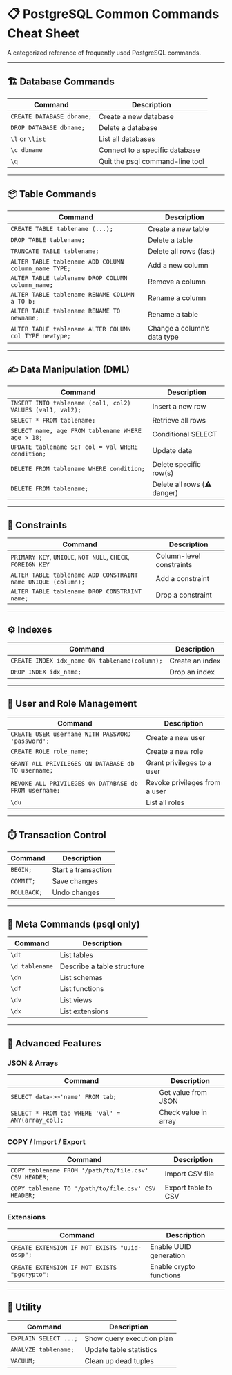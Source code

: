 
# 📋 PostgreSQL Common Commands Cheat Sheet

A categorized reference of frequently used PostgreSQL commands.

---

## 🏗️ Database Commands

| Command                                | Description                           |
|----------------------------------------|---------------------------------------|
| `CREATE DATABASE dbname;`              | Create a new database                 |
| `DROP DATABASE dbname;`                | Delete a database                     |
| `\l` or `\list`                        | List all databases                    |
| `\c dbname`                            | Connect to a specific database        |
| `\q`                                   | Quit the psql command-line tool       |

---

## 📦 Table Commands

| Command                                                  | Description                          |
|-----------------------------------------------------------|--------------------------------------|
| `CREATE TABLE tablename (...);`                          | Create a new table                   |
| `DROP TABLE tablename;`                                  | Delete a table                       |
| `TRUNCATE TABLE tablename;`                              | Delete all rows (fast)               |
| `ALTER TABLE tablename ADD COLUMN column_name TYPE;`     | Add a new column                     |
| `ALTER TABLE tablename DROP COLUMN column_name;`         | Remove a column                      |
| `ALTER TABLE tablename RENAME COLUMN a TO b;`            | Rename a column                      |
| `ALTER TABLE tablename RENAME TO newname;`               | Rename a table                       |
| `ALTER TABLE tablename ALTER COLUMN col TYPE newtype;`   | Change a column’s data type          |

---

## ✍️ Data Manipulation (DML)

| Command                                                                  | Description                    |
|---------------------------------------------------------------------------|--------------------------------|
| `INSERT INTO tablename (col1, col2) VALUES (val1, val2);`                | Insert a new row               |
| `SELECT * FROM tablename;`                                               | Retrieve all rows              |
| `SELECT name, age FROM tablename WHERE age > 18;`                        | Conditional SELECT             |
| `UPDATE tablename SET col = val WHERE condition;`                        | Update data                    |
| `DELETE FROM tablename WHERE condition;`                                 | Delete specific row(s)         |
| `DELETE FROM tablename;`                                                 | Delete all rows (⚠️ danger)    |

---

## 📌 Constraints

| Command                                                           | Description                          |
|--------------------------------------------------------------------|--------------------------------------|
| `PRIMARY KEY`, `UNIQUE`, `NOT NULL`, `CHECK`, `FOREIGN KEY`       | Column-level constraints             |
| `ALTER TABLE tablename ADD CONSTRAINT name UNIQUE (column);`      | Add a constraint                     |
| `ALTER TABLE tablename DROP CONSTRAINT name;`                     | Drop a constraint                    |

---

## ⚙️ Indexes

| Command                                        | Description                  |
|-----------------------------------------------|------------------------------|
| `CREATE INDEX idx_name ON tablename(column);` | Create an index             |
| `DROP INDEX idx_name;`                        | Drop an index               |

---

## 👥 User and Role Management

| Command                                                       | Description                       |
|----------------------------------------------------------------|-----------------------------------|
| `CREATE USER username WITH PASSWORD 'password';`              | Create a new user                |
| `CREATE ROLE role_name;`                                      | Create a new role                |
| `GRANT ALL PRIVILEGES ON DATABASE db TO username;`            | Grant privileges to a user       |
| `REVOKE ALL PRIVILEGES ON DATABASE db FROM username;`         | Revoke privileges from a user    |
| `\du`                                                         | List all roles                   |

---

## ⏱️ Transaction Control

| Command        | Description                          |
|----------------|--------------------------------------|
| `BEGIN;`       | Start a transaction                  |
| `COMMIT;`      | Save changes                         |
| `ROLLBACK;`    | Undo changes                         |

---

## 📄 Meta Commands (psql only)

| Command          | Description                     |
|------------------|---------------------------------|
| `\dt`            | List tables                     |
| `\d tablename`   | Describe a table structure       |
| `\dn`            | List schemas                    |
| `\df`            | List functions                  |
| `\dv`            | List views                      |
| `\dx`            | List extensions                 |

---

## 🧠 Advanced Features

### JSON & Arrays

| Command                                                       | Description                      |
|----------------------------------------------------------------|----------------------------------|
| `SELECT data->>'name' FROM tab;`                              | Get value from JSON              |
| `SELECT * FROM tab WHERE 'val' = ANY(array_col);`             | Check value in array             |

### COPY / Import / Export

| Command                                                       | Description                      |
|----------------------------------------------------------------|----------------------------------|
| `COPY tablename FROM '/path/to/file.csv' CSV HEADER;`         | Import CSV file                  |
| `COPY tablename TO '/path/to/file.csv' CSV HEADER;`           | Export table to CSV              |

### Extensions

| Command                                    | Description                |
|--------------------------------------------|----------------------------|
| `CREATE EXTENSION IF NOT EXISTS "uuid-ossp";` | Enable UUID generation     |
| `CREATE EXTENSION IF NOT EXISTS "pgcrypto";`  | Enable crypto functions     |

---

## 🧪 Utility

| Command                         | Description                      |
|----------------------------------|----------------------------------|
| `EXPLAIN SELECT ...;`           | Show query execution plan        |
| `ANALYZE tablename;`            | Update table statistics          |
| `VACUUM;`                       | Clean up dead tuples             |
